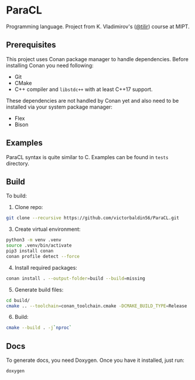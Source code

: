 # ParaCL
Programming language. Project from K. Vladimirov's ([@tilir](https://github.com/tilir)) course at MIPT.

## Prerequisites
This project uses Conan package manager to handle dependencies. Before installing Conan
you need following:
* Git
* CMake
* C++ compiler and `libstdc++` with at least C++17 support.

These dependencies are not handled by Conan yet and also need to be installed via your
system package manager:
* Flex
* Bison

## Examples
ParaCL syntax is quite similar to C. Examples can be found in `tests` directory.

## Build
To build:
1. Clone repo:
```sh
git clone --recursive https://github.com/victorbaldin56/ParaCL.git
```
3. Create virtual environment:
```sh
python3 -m venv .venv
source .venv/bin/activate
pip3 install conan
conan profile detect --force
```
4. Install required packages:
```sh
conan install . --output-folder=build --build=missing
```
5. Generate build files:
```sh
cd build/
cmake .. --toolchain=conan_toolchain.cmake -DCMAKE_BUILD_TYPE=Release
```
6. Build:
```sh
cmake --build . -j`nproc`
```

## Docs
To generate docs, you need Doxygen. Once you have it installed, just run:
```sh
doxygen
```
